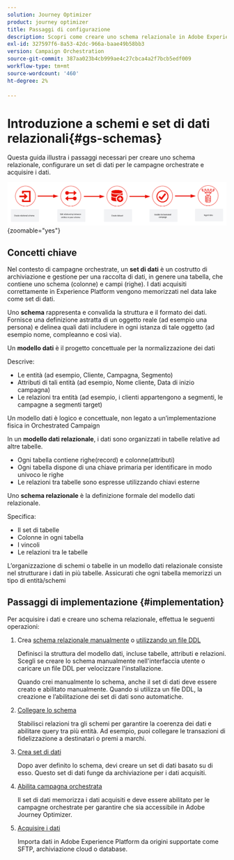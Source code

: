 ```yaml
---
solution: Journey Optimizer
product: journey optimizer
title: Passaggi di configurazione
description: Scopri come creare uno schema relazionale in Adobe Experience Platform caricando una DDL
exl-id: 327597f6-8a53-42dc-966a-baae49b58bb3
version: Campaign Orchestration
source-git-commit: 387aa023b4cb999ae4c27cbca4a2f7bcb5edf009
workflow-type: tm+mt
source-wordcount: '460'
ht-degree: 2%

---
```



# Introduzione a schemi e set di dati relazionali{#gs-schemas}

Questa guida illustra i passaggi necessari per creare uno schema relazionale, configurare un set di dati per le campagne orchestrate e acquisire i dati.

![schema](assets/do-not-localize/schema_admin.png){zoomable="yes"}

## Concetti chiave

Nel contesto di campagne orchestrate, un **set di dati** è un costrutto di archiviazione e gestione per una raccolta di dati, in genere una tabella, che contiene uno schema (colonne) e campi (righe). I dati acquisiti correttamente in Experience Platform vengono memorizzati nel data lake come set di dati.

Uno **schema** rappresenta e convalida la struttura e il formato dei dati. Fornisce una definizione astratta di un oggetto reale (ad esempio una persona) e delinea quali dati includere in ogni istanza di tale oggetto (ad esempio nome, compleanno e così via).

Un **modello dati** è il progetto concettuale per la normalizzazione dei dati

Descrive:

* Le entità (ad esempio, Cliente, Campagna, Segmento)
* Attributi di tali entità (ad esempio, Nome cliente, Data di inizio campagna)
* Le relazioni tra entità (ad esempio, i clienti appartengono a segmenti, le campagne a segmenti target)

Un modello dati è logico e concettuale, non legato a un’implementazione fisica in Orchestrated Campaign

In un **modello dati relazionale**, i dati sono organizzati in tabelle relative ad altre tabelle.

* Ogni tabella contiene righe(record) e colonne(attributi)
* Ogni tabella dispone di una chiave primaria per identificare in modo univoco le righe
* Le relazioni tra tabelle sono espresse utilizzando chiavi esterne

Uno **schema relazionale** è la definizione formale del modello dati relazionale.

Specifica:

* Il set di tabelle
* Colonne in ogni tabella
* I vincoli
* Le relazioni tra le tabelle

L’organizzazione di schemi o tabelle in un modello dati relazionale consiste nel strutturare i dati in più tabelle. Assicurati che ogni tabella memorizzi un tipo di entità/schemi

## Passaggi di implementazione {#implementation}

Per acquisire i dati e creare uno schema relazionale, effettua le seguenti operazioni:

1. Crea [schema relazionale manualmente](manual-schema.md) o [utilizzando un file DDL](file-upload-schema.md)

   Definisci la struttura del modello dati, incluse tabelle, attributi e relazioni. Scegli se creare lo schema manualmente nell&#39;interfaccia utente o caricare un file DDL per velocizzare l&#39;installazione.

   Quando crei manualmente lo schema, anche il set di dati deve essere creato e abilitato manualmente. Quando si utilizza un file DDL, la creazione e l’abilitazione dei set di dati sono automatiche.

1. [Collegare lo schema](file-upload-schema.md)

   Stabilisci relazioni tra gli schemi per garantire la coerenza dei dati e abilitare query tra più entità. Ad esempio, puoi collegare le transazioni di fidelizzazione a destinatari o premi a marchi.

1. [Crea set di dati](manual-schema.md#dataset)

   Dopo aver definito lo schema, devi creare un set di dati basato su di esso. Questo set di dati funge da archiviazione per i dati acquisiti.

1. [Abilita campagna orchestrata](manual-schema.md#enable)

   Il set di dati memorizza i dati acquisiti e deve essere abilitato per le campagne orchestrate per garantire che sia accessibile in Adobe Journey Optimizer.

1. [Acquisire i dati](ingest-data.md)

   Importa dati in Adobe Experience Platform da origini supportate come SFTP, archiviazione cloud o database.

